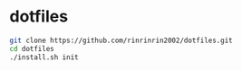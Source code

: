# dotfiles

```bash
git clone https://github.com/rinrinrin2002/dotfiles.git
cd dotfiles
./install.sh init
```
